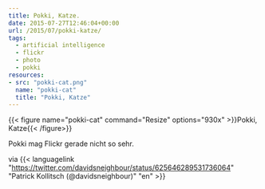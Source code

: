 ```yaml
---
title: Pokki, Katze.
date: 2015-07-27T12:46:04+00:00
url: /2015/07/pokki-katze/
tags:
  - artificial intelligence
  - flickr
  - photo
  - pokki
resources:
- src: "pokki-cat.png"
  name: "pokki-cat"
  title: "Pokki, Katze"
---
```


{{< figure name="pokki-cat" command="Resize" options="930x" >}}Pokki, Katze{{< /figure>}}

Pokki mag Flickr gerade nicht so sehr.

via {{< languagelink "<https://twitter.com/davidsneighbour/status/625646289531736064>" "Patrick Kollitsch (@davidsneighbour)" "en" >}}
